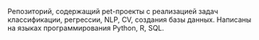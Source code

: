 Репозиторий, содержащий pet-проекты с реализацией задач классификации, регрессии, NLP, CV, создания базы данных. 
Написаны на языках программирования Python, R, SQL.
